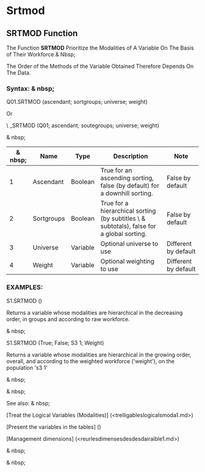 # Srtmod

## SRTMOD Function

The Function **SRTMOD** Prioritize the Modalities of A Variable On The Basis of Their Workforce.& Nbsp;

The Order of the Methods of the Variable Obtained Therefore Depends On The Data.

### Syntax: & nbsp;

Q01.SRTMOD (ascendant; sortgroups; universe; weight)

Or

\ _SRTMOD (Q01; ascendant; soutegroups; universe; weight)

& nbsp;

|& nbsp;|**Name** |**Type** |**Description** |**Note** |
|--- |--- |--- |--- |--- |
|&#49;|Ascendant |Boolean |True for an ascending sorting, false (by default) for a downhill sorting.|False by default |
|&#50;|Sortgroups |Boolean |True for a hierarchical sorting (by subtitles \ & subtotals), false for a global sorting.|False by default |
|&#51;|Universe |Variable |Optional universe to use |Different by default |
|&#52;|Weight |Variable |Optional weighting to use |Different by default |

### EXAMPLES:

S1.SRTMOD ()

Returns a variable whose modalities are hierarchical in the decreasing order, in groups and according to raw workforce.

& nbsp;

S1.SRTMOD (True; False; S3 1; Weight)

Returns a variable whose modalities are hierarchical in the growing order, overall, and according to the weighted workforce ('weight'), on the population 's3 1'

& nbsp;

& nbsp;

See also: & nbsp;

[Treat the Logical Variables (Modalities)] (<trelligableslogicalsmoda1.md>)

[Present the variables in the tables] (<pretenderlesvariableables whilestAb1.md>)

[Management dimensions] (<reurlesdimensesdesdesdairaible1.md>)

& nbsp;

& nbsp;